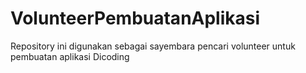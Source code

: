 # VolunteerPembuatanAplikasi
Repository ini digunakan sebagai sayembara pencari volunteer untuk pembuatan aplikasi Dicoding
